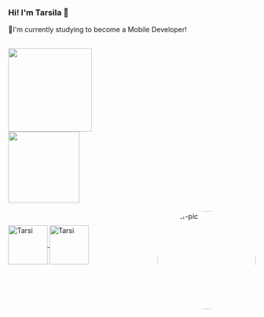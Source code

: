 ### Hi! I'm Tarsila 👋

  🌱I'm currently studying to become a Mobile Developer!
  
##
<div>
  <a href = "https://github.com/TarsilaNascMartins">
  <img height="170em" src="https://github-readme-stats.vercel.app/api?username=TarsilaNascMartins&show_icons=true&theme=dracula&include_all_commits=true&count_private=true"/><br>
  <img height="145em" src="https://github-readme-stats.vercel.app/api/top-langs/?username=TarsilaNascMartins&layout=compact&langs_count=7&theme=dracula"/>
</div>
  <div style="display: inline_block"><br>
<img align="right" alt="Ender-pic" height="200" style="border-radius:200px;" 
<img src="https://user-images.githubusercontent.com/99733390/155252547-a698ab18-a103-40d3-8db8-7927508dddfe.png" width="200px" />
</div>
    
   ##
  
  </div>
</div>
<div style="display: inline_block">
  <img align="center" alt="Tarsi" height="80" width="80" src="https://cdn.jsdelivr.net/gh/devicons/devicon/icons/kotlin/kotlin-plain-wordmark.svg">
   <img align="center" alt="Tarsi" height="80" width="80" src="https://cdn.jsdelivr.net/gh/devicons/devicon/icons/android/android-original-wordmark.svg">
  </div>
 

  



<!--
**TarsilaNascMartins/TarsilaNascMartins** is a ✨ _special_ ✨ repository because its `README.md` (this file) appears on your GitHub profile.

Here are some ideas to get you started:

- 🔭 I’m currently working on ...
- 🌱 I’m currently learning ...
- 👯 I’m looking to collaborate on ...
- 🤔 I’m looking for help with ...
- 💬 Ask me about ...
- 📫 How to reach me: ...
- 😄 Pronouns: ...
- ⚡ Fun fact: ...
-->
